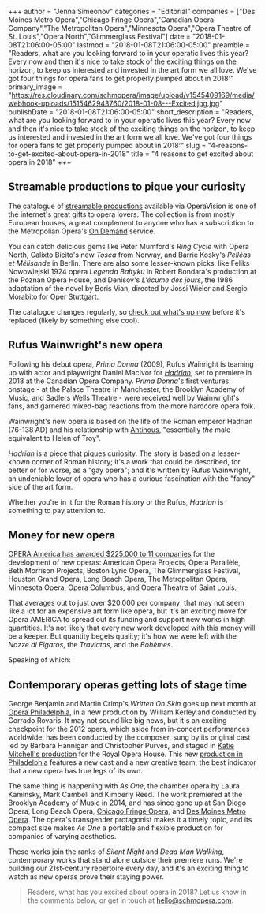 +++
author = "Jenna Simeonov"
categories = "Editorial"
companies = ["Des Moines Metro Opera","Chicago Fringe Opera","Canadian Opera Company","The Metropolitan Opera","Minnesota Opera","Opera Theatre of St. Louis","Opera North","Glimmerglass Festival"]
date = "2018-01-08T21:06:00-05:00"
lastmod = "2018-01-08T21:06:00-05:00"
preamble = "Readers, what are you looking forward to in your operatic lives this year? Every now and then it's nice to take stock of the exciting things on the horizon, to keep us interested and invested in the art form we all love. We've got four things for opera fans to get properly pumped about in 2018:"
primary_image = "https://res.cloudinary.com/schmopera/image/upload/v1545409169/media/webhook-uploads/1515462943760/2018-01-08---Excited.jpg.jpg"
publishDate = "2018-01-08T21:06:00-05:00"
short_description = "Readers, what are you looking forward to in your operatic lives this year? Every now and then it&#039;s nice to take stock of the exciting things on the horizon, to keep us interested and invested in the art form we all love. We&#039;ve got four things for opera fans to get properly pumped about in 2018:"
slug = "4-reasons-to-get-excited-about-opera-in-2018"
title = "4 reasons to get excited about opera in 2018"
+++

## Streamable productions to pique your curiosity

The catalogue of [streamable productions](https://operavision.eu/en/library/operas) available via OperaVision is one of the internet's great gifts to opera lovers. The collection is from mostly European houses, a great complement to anyone who has a subscription to the Metropolian Opera's [On Demand](http://www.metopera.org/Season/On-Demand/) service. 

You can catch delicious gems like Peter Mumford's *Ring Cycle* with Opera North, Calixto Bieito's new *Tosca* from Norway, and Barrie Kosky's *Pelléas et Mélisande* in Berlin. There are also some lesser-known picks, like Feliks Nowowiejski 1924 opera *Legenda Bałtyku* in Robert Bondara's production at the Poznań Opera House, and Denisov's *L'écume des jours*, the 1986 adaptation of the novel by Boris Vian, directed by Jossi Wieler and Sergio Morabito for Oper Stuttgart.

The catalogue changes regularly, so [check out what's up now](https://operavision.eu/en/library/operas) before it's replaced (likely by something else cool).

## Rufus Wainwright's new opera

Following his debut opera, *Prima Donna* (2009), Rufus Wainright is teaming up with actor and playwright Daniel MacIvor for [*Hadrian*](https://www.coc.ca/season-calendar/hadrian), set to premiere in 2018 at the Canadian Opera Company. *Prima Donna*'s first ventures onstage - at the Palace Theatre in Manchester, the Brooklyn Academy of Music, and Sadlers Wells Theatre - were received well by Wainwright's fans, and garnered mixed-bag reactions from the more hardcore opera folk. 

Wainwright's new opera is based on the life of the Roman emperor Hadrian (76-138 AD) and his relationship with [Antinous](http://rufuswainwright.com/opera/hadrian/), "essentially *the* male equivalent to Helen of Troy". 

*Hadrian* is a piece that piques curiosity. The story is based on a lesser-known corner of Roman history; it's a work that could be described, for better or for worse, as a "gay opera"; and it's written by Rufus Wainwright, an undeniable lover of opera who has a curious fascination with the "fancy" side of the art form.

Whether you're in it for the Roman history or the Rufus, *Hadrian* is something to pay attention to.

## Money for new opera

[OPERA America has awarded $225,000 to 11 companies](https://operaamerica.org/content/about/PressRoom/2017/12132017.pdf) for the development of new operas: American Opera Projects, Opera Parallèle, Beth Morrison Projects, Boston Lyric Opera, The Glimmerglass Festival, Houston Grand Opera, Long Beach Opera, The Metropolitan Opera, Minnesota Opera, Opera Columbus, and Opera Theatre of Saint Louis.

That averages out to just over $20,000 per company; that may not seem like a lot for an expensive art form like opera, but it's an exciting move for Opera AMERICA to spread out its funding and support new works in high quantities. It's not likely that every new work developed with this money will be a keeper. But quantity begets quality; it's how we were left with the *Nozze di Figaros*, the *Traviatas*, and the *Bohèmes*.

Speaking of which:

## Contemporary operas getting lots of stage time

George Benjamin and Martin Crimp's *Written On Skin* goes up next month at [Opera Philadelphia](https://www.operaphila.org/whats-on/on-stage-2017-2018/written-on-skin/), in a new production by William Kerley and conducted by Corrado Rovaris. It may not sound like big news, but it's an exciting checkpoint for the 2012 opera, which aside from in-concert performances worldwide, has been conducted by the composer, sung by its original cast led by Barbara Hannigan and Christopher Purves, and staged in [Katie Mitchell's production](/in-review-written-on-skin-at-roh/) for the Royal Opera House. This new [production in Philadelphia](https://www.operaphila.org/whats-on/on-stage-2017-2018/written-on-skin/) features a new cast and a new creative team, the best indicator that a new opera has true legs of its own.

The same thing is happening with *As One*, the chamber opera by Laura Kaminsky, Mark Cambell and Kimberly Reed. The work premiered at the Brooklyn Academy of Music in 2014, and has since gone up at San Diego Opera, Long Beach Opera, [Chicago Fringe Opera](/moving-stories-as-one-at-chicago-fringe-opera/), and [Des Moines Metro Opera](/as-one-they-both-took-risks-that-paid-off/). The opera's transgender protagonist makes it a timely topic, and its compact size makes *As One* a portable and flexible production for companies of varying aesthetics.

These works join the ranks of *Silent Night* and *Dead Man Walking*, contemporary works that stand alone outside their premiere runs. We're building our 21st-century repertoire every day, and it's an exciting thing to watch as new operas prove their staying power.

>Readers, what has you excited about opera in 2018? Let us know in the comments below, or get in touch at [hello@schmopera.com](mailto:hello@schmopera.com).
